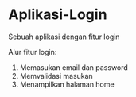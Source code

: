 # Aplikasi-Login
Sebuah aplikasi dengan fitur login

Alur fitur login:
1. Memasukan email dan password
2. Memvalidasi masukan
5. Menampilkan halaman home
